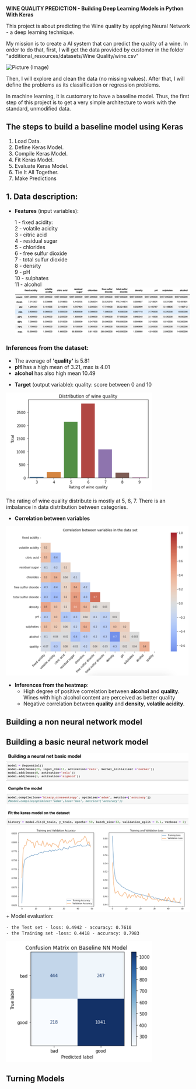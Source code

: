 **WINE QUALITY PREDICTION - Building Deep Learning Models in Python With Keras**

This project is about predicting the Wine quality by applying Neural Network - a deep learning technique.

My mission is to create a AI system that can predict the quality of a wine. In order to do that, first, I will get the data provided by customer in the folder "additional_resources/datasets/Wine Quality/wine.csv"

![Picture (Image)](https://www.wine-searcher.com/images/news/74/12/faves1-10007412.jpg)

Then, I will explore and clean the data (no missing values). 
After that, I will define the problems as its classification or regression problems.

In machine learning, it is customary to have a baseline model. Thus, the first step of this project is to get a very simple architecture to work with the standard, unmodified data.

## **The steps to build a baseline model using Keras**
1. Load Data.
2. Define Keras Model.
3. Compile Keras Model.
4. Fit Keras Model.
5. Evaluate Keras Model.
6. Tie It All Together.
7. Make Predictions

## 1. Data description:
  + **Features** (input variables):
  
      1 - fixed acidity:    
      2 - volatile acidity       
      3 - citric acid       
      4 - residual sugar       
      5 - chlorides      
      6 - free sulfur dioxide       
      7 - total sulfur dioxide       
      8 - density       
      9 - pH      
      10 - sulphates      
      11 - alcohol
  ![Data description](./assets/data_description.jpg)    
  ### **Inferences from the dataset**:

   * The average of **'quality'** is 5.81 
   * **pH** has a high mean of 3.21, max is 4.01
   * **alcohol** has also high mean 10.49


  + **Target** (output variable): 
      quality: score between 0 and 10
      
 <img src="assets/target_distribution.jpg" width="400">
 
The rating of wine quality distribute is mostly at 5, 6, 7. There is an imbalance in data distribution between categories. 
  + **Correlation between variables**
   <img src="assets/heatmap.jpg" width="500">

+ **Inferences from the heatmap**:
    * High degree of positive correlation between **alcohol** and **quality**. Wines with high alcohol content are perceived as better quality
    * Negative correlation between **quality** and **density**, **volatile acidity**.

## Building a non neural network model


## Building a basic neural network  model

<img src="assets/basic_NN_model.jpg" width="500">



<img src="assets/base_plot_acc_loss.jpg" width="600">
  + Model evaluation:
 
    - the Test set - loss: 0.4942 - accuracy: 0.7610   
    - the Training set -loss: 0.4418 - accuracy: 0.7983

<img src="assets/base_confusion_matrix.jpg" width="400">

## Turning Models

